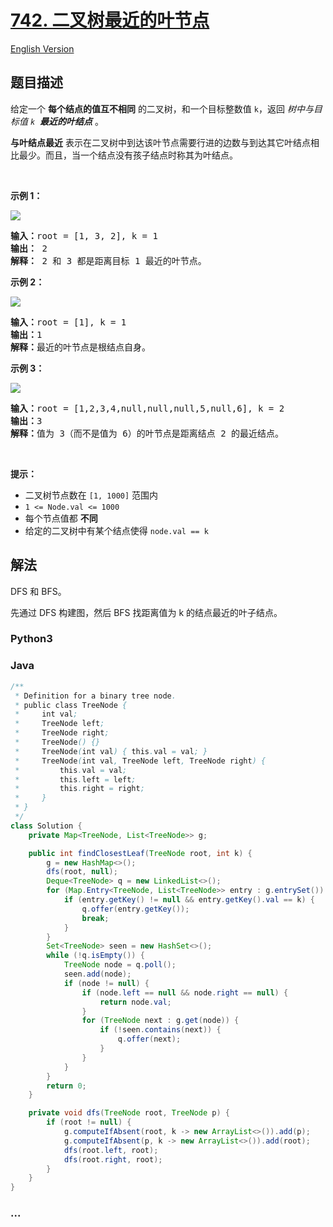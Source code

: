 # [742. 二叉树最近的叶节点](https://leetcode.cn/problems/closest-leaf-in-a-binary-tree)

[English Version](/solution/0700-0799/0742.Closest%20Leaf%20in%20a%20Binary%20Tree/README_EN.md)

## 题目描述

<!-- 这里写题目描述 -->

<p>给定一个 <strong>每个结点的值互不相同</strong>&nbsp;的二叉树，和一个目标整数值 <code>k</code>，返回 <em>树中与目标值 <code>k</code>&nbsp; <strong>最近的叶结点</strong></em> 。&nbsp;</p>

<p><strong>与叶结点最近</strong><em> </em>表示在二叉树中到达该叶节点需要行进的边数与到达其它叶结点相比最少。而且，当一个结点没有孩子结点时称其为叶结点。</p>

<p>&nbsp;</p>

<p><strong>示例 1：</strong></p>

<p><img src="https://fastly.jsdelivr.net/gh/doocs/leetcode@main/solution/0700-0799/0742.Closest%20Leaf%20in%20a%20Binary%20Tree/images/closest1-tree.jpg" /></p>

<pre>
<strong>输入：</strong>root = [1, 3, 2], k = 1
<strong>输出：</strong> 2
<strong>解释：</strong> 2 和 3 都是距离目标 1 最近的叶节点。
</pre>

<p><strong>示例 2：</strong></p>

<p><img src="https://fastly.jsdelivr.net/gh/doocs/leetcode@main/solution/0700-0799/0742.Closest%20Leaf%20in%20a%20Binary%20Tree/images/closest2-tree.jpg" /></p>

<pre>
<strong>输入：</strong>root = [1], k = 1
<strong>输出：</strong>1
<strong>解释：</strong>最近的叶节点是根结点自身。
</pre>

<p><strong>示例 3：</strong></p>

<p><img src="https://fastly.jsdelivr.net/gh/doocs/leetcode@main/solution/0700-0799/0742.Closest%20Leaf%20in%20a%20Binary%20Tree/images/closest3-tree.jpg" /></p>

<pre>
<strong>输入：</strong>root = [1,2,3,4,null,null,null,5,null,6], k = 2
<strong>输出：</strong>3
<strong>解释：</strong>值为 3（而不是值为 6）的叶节点是距离结点 2 的最近结点。
</pre>

<p>&nbsp;</p>

<p><strong>提示：</strong></p>

<ul>
	<li>二叉树节点数在&nbsp;<code>[1, 1000]</code> 范围内</li>
	<li><code>1 &lt;= Node.val &lt;= 1000</code></li>
	<li>每个节点值都 <strong>不同</strong></li>
	<li>给定的二叉树中有某个结点使得&nbsp;<code>node.val == k</code></li>
</ul>

## 解法

<!-- 这里可写通用的实现逻辑 -->

DFS 和 BFS。

先通过 DFS 构建图，然后 BFS 找距离值为 k 的结点最近的叶子结点。

<!-- tabs:start -->

### **Python3**

<!-- 这里可写当前语言的特殊实现逻辑 -->



### **Java**

<!-- 这里可写当前语言的特殊实现逻辑 -->

```java
/**
 * Definition for a binary tree node.
 * public class TreeNode {
 *     int val;
 *     TreeNode left;
 *     TreeNode right;
 *     TreeNode() {}
 *     TreeNode(int val) { this.val = val; }
 *     TreeNode(int val, TreeNode left, TreeNode right) {
 *         this.val = val;
 *         this.left = left;
 *         this.right = right;
 *     }
 * }
 */
class Solution {
    private Map<TreeNode, List<TreeNode>> g;

    public int findClosestLeaf(TreeNode root, int k) {
        g = new HashMap<>();
        dfs(root, null);
        Deque<TreeNode> q = new LinkedList<>();
        for (Map.Entry<TreeNode, List<TreeNode>> entry : g.entrySet()) {
            if (entry.getKey() != null && entry.getKey().val == k) {
                q.offer(entry.getKey());
                break;
            }
        }
        Set<TreeNode> seen = new HashSet<>();
        while (!q.isEmpty()) {
            TreeNode node = q.poll();
            seen.add(node);
            if (node != null) {
                if (node.left == null && node.right == null) {
                    return node.val;
                }
                for (TreeNode next : g.get(node)) {
                    if (!seen.contains(next)) {
                        q.offer(next);
                    }
                }
            }
        }
        return 0;
    }

    private void dfs(TreeNode root, TreeNode p) {
        if (root != null) {
            g.computeIfAbsent(root, k -> new ArrayList<>()).add(p);
            g.computeIfAbsent(p, k -> new ArrayList<>()).add(root);
            dfs(root.left, root);
            dfs(root.right, root);
        }
    }
}
```









### **...**

```

```


